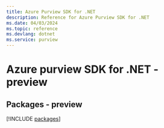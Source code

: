 ```yaml
---
title: Azure Purview SDK for .NET
description: Reference for Azure Purview SDK for .NET
ms.date: 04/03/2024
ms.topic: reference
ms.devlang: dotnet
ms.service: purview
---
```

# Azure purview SDK for .NET - preview
## Packages - preview
[!INCLUDE [packages](purview-index.md)]